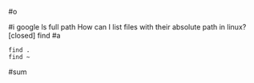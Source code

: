 #o

#i
google ls full path
How can I list files with their absolute path in linux? [closed]
find
#a
```
find .
find ~
```
#sum

